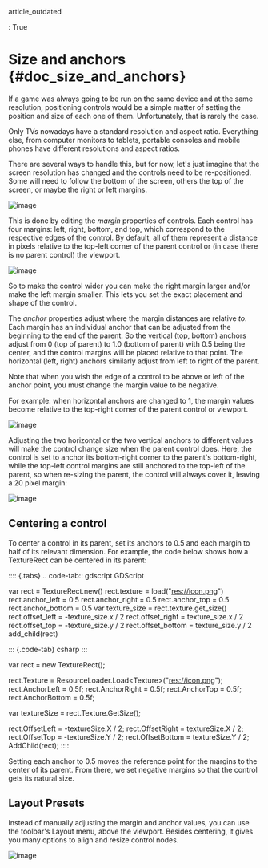 article_outdated

:   True

# Size and anchors {#doc_size_and_anchors}

If a game was always going to be run on the same device and at the same
resolution, positioning controls would be a simple matter of setting the
position and size of each one of them. Unfortunately, that is rarely the
case.

Only TVs nowadays have a standard resolution and aspect ratio.
Everything else, from computer monitors to tablets, portable consoles
and mobile phones have different resolutions and aspect ratios.

There are several ways to handle this, but for now, let\'s just imagine
that the screen resolution has changed and the controls need to be
re-positioned. Some will need to follow the bottom of the screen, others
the top of the screen, or maybe the right or left margins.

![image](img/anchors.png)

This is done by editing the *margin* properties of controls. Each
control has four margins: left, right, bottom, and top, which correspond
to the respective edges of the control. By default, all of them
represent a distance in pixels relative to the top-left corner of the
parent control or (in case there is no parent control) the viewport.

![image](img/margin.png)

So to make the control wider you can make the right margin larger and/or
make the left margin smaller. This lets you set the exact placement and
shape of the control.

The *anchor* properties adjust where the margin distances are relative
*to*. Each margin has an individual anchor that can be adjusted from the
beginning to the end of the parent. So the vertical (top, bottom)
anchors adjust from 0 (top of parent) to 1.0 (bottom of parent) with 0.5
being the center, and the control margins will be placed relative to
that point. The horizontal (left, right) anchors similarly adjust from
left to right of the parent.

Note that when you wish the edge of a control to be above or left of the
anchor point, you must change the margin value to be negative.

For example: when horizontal anchors are changed to 1, the margin values
become relative to the top-right corner of the parent control or
viewport.

![image](img/marginend.png)

Adjusting the two horizontal or the two vertical anchors to different
values will make the control change size when the parent control does.
Here, the control is set to anchor its bottom-right corner to the
parent\'s bottom-right, while the top-left control margins are still
anchored to the top-left of the parent, so when re-sizing the parent,
the control will always cover it, leaving a 20 pixel margin:

![image](img/marginaround.png)

## Centering a control

To center a control in its parent, set its anchors to 0.5 and each
margin to half of its relevant dimension. For example, the code below
shows how a TextureRect can be centered in its parent:

:::: {.tabs}
.. code-tab:: gdscript GDScript

var rect = TextureRect.new() rect.texture = load(\"<res://icon.png>\")
rect.anchor_left = 0.5 rect.anchor_right = 0.5 rect.anchor_top = 0.5
rect.anchor_bottom = 0.5 var texture_size = rect.texture.get_size()
rect.offset_left = -texture_size.x / 2 rect.offset_right =
texture_size.x / 2 rect.offset_top = -texture_size.y / 2
rect.offset_bottom = texture_size.y / 2 add_child(rect)

::: {.code-tab}
csharp
:::

var rect = new TextureRect();

rect.Texture = ResourceLoader.Load\<Texture\>(\"<res://icon.png>\");
rect.AnchorLeft = 0.5f; rect.AnchorRight = 0.5f; rect.AnchorTop = 0.5f;
rect.AnchorBottom = 0.5f;

var textureSize = rect.Texture.GetSize();

rect.OffsetLeft = -textureSize.X / 2; rect.OffsetRight = textureSize.X /
2; rect.OffsetTop = -textureSize.Y / 2; rect.OffsetBottom =
textureSize.Y / 2; AddChild(rect);
::::

Setting each anchor to 0.5 moves the reference point for the margins to
the center of its parent. From there, we set negative margins so that
the control gets its natural size.

## Layout Presets

Instead of manually adjusting the margin and anchor values, you can use
the toolbar\'s Layout menu, above the viewport. Besides centering, it
gives you many options to align and resize control nodes.

![image](img/layout_dropdown_menu.png)
